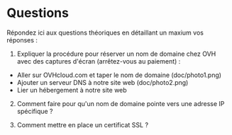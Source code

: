 # Questions

Répondez ici aux questions théoriques en détaillant un maxium vos réponses :

1) Expliquer la procédure pour réserver un nom de domaine chez OVH avec des captures d'écran (arrêtez-vous au paiement) :

- Aller sur OVHcloud.com et taper le nom de domaine (doc/photo1.png)
- Ajouter un serveur DNS à notre site web (doc/photo2.png)
- Lier un hébergement à notre site web

2. Comment faire pour qu'un nom de domaine pointe vers une adresse IP spécifique ?



3. Comment mettre en place un certificat SSL ?
